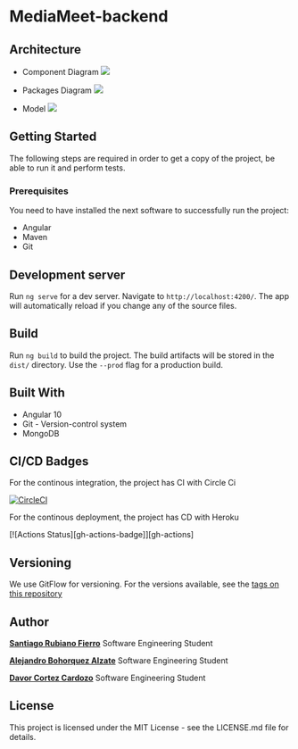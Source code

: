 # MediaMeet-backend

## Architecture

+ Component Diagram
![](https://cdn.discordapp.com/attachments/749330138407370856/763404991800410152/unknown.png)

+ Packages Diagram
![](https://cdn.discordapp.com/attachments/749330138407370856/763411410792218654/package.png)

+ Model
![](https://cdn.discordapp.com/attachments/749330138407370856/763405674520510475/model.png)



## Getting Started
The following steps are required in order to get a copy of the project, be able to run it and perform tests.
### Prerequisites
You need to have installed the next software to successfully run the project:

* Angular
* Maven
* Git

## Development server

Run `ng serve` for a dev server. Navigate to `http://localhost:4200/`. The app will automatically reload if you change any of the source files.

## Build

Run `ng build` to build the project. The build artifacts will be stored in the `dist/` directory. Use the `--prod` flag for a production build.


## Built With
* Angular 10
* Git - Version-control system
* MongoDB


## CI/CD Badges

For the continous integration, the project has CI with Circle Ci

 [![CircleCI](https://circleci.com/gh/circleci/circleci-docs.svg?style=svg)](https://app.circleci.com/pipelines/github/Pac-Man-Bytes/MediaMeet-frontend)

For the continous deployment, the project has CD with Heroku

[![Actions Status][gh-actions-badge]][gh-actions]

## Versioning

We use GitFlow for versioning. For the versions available, see the [tags on this repository](https://github.com/Pac-Man-Bytes/MediaMeet-backend/releases/)

## Author

[**Santiago Rubiano Fierro**](https://github.com/srubianof) Software Engineering Student

[**Alejandro Bohorquez Alzate**](https://github.com/alejandrobohal) Software Engineering Student

[**Davor Cortez Cardozo**](https://github.com/d4v0r) Software Engineering Student

## License

 This project is licensed under the MIT License - see the LICENSE.md file for details.
